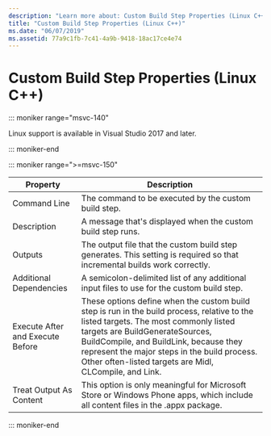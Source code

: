 ```yaml
---
description: "Learn more about: Custom Build Step Properties (Linux C++)"
title: "Custom Build Step Properties (Linux C++)"
ms.date: "06/07/2019"
ms.assetid: 77a9c1fb-7c41-4a9b-9418-18ac17ce4e74
---
```

# Custom Build Step Properties (Linux C++)

::: moniker range="msvc-140"

Linux support is available in Visual Studio 2017 and later.

::: moniker-end

::: moniker range=">=msvc-150"

| Property | Description |
|--|--|
| Command Line | The command to be executed by the custom build step. |
| Description | A message that's displayed when the custom build step runs. |
| Outputs | The output file that the custom build step generates. This setting is required so that incremental builds work correctly. |
| Additional Dependencies | A semicolon-delimited list of any additional input files to use for the custom build step. |
| Execute After and Execute Before | These options define when the custom build step is run in the build process, relative to the listed targets. The most commonly listed targets are BuildGenerateSources, BuildCompile, and BuildLink, because they represent the major steps in the build process. Other often-listed targets are Midl, CLCompile, and Link. |
| Treat Output As Content | This option is only meaningful for Microsoft Store or Windows Phone apps, which include all content files in the .appx package. |

::: moniker-end
